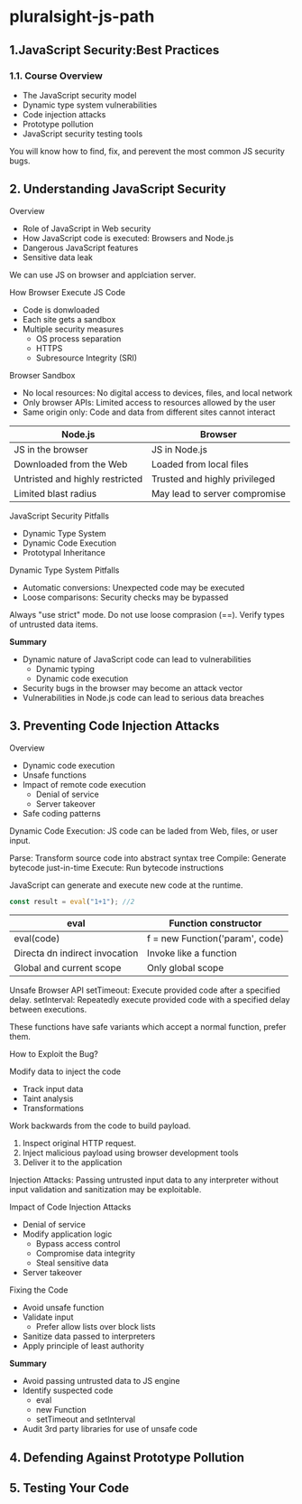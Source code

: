 # pluralsight-js-path

## 1.JavaScript Security:Best Practices

### 1.1. Course Overview

- The JavaScript security model
- Dynamic type system vulnerabilities
- Code injection attacks
- Prototype pollution
- JavaScript security testing tools

You will know how to find, fix, and perevent the most common JS security bugs.

## 2. Understanding JavaScript Security

Overview

- Role of JavaScript in Web security
- How JavaScript code is executed: Browsers and Node.js
- Dangerous JavaScript features
- Sensitive data leak

We can use JS on browser and applciation server.

How Browser Execute JS Code

- Code is donwloaded
- Each site gets a sandbox
- Multiple security measures
  - OS process separation
  - HTTPS
  - Subresource Integrity (SRI)

Browser Sandbox

- No local resources: No digital access to devices, files, and local network
- Only browser APIs: Limited access to resources allowed by the user
- Same origin only: Code and data from different sites cannot interact

| Node.js                         | Browser                       |
| ------------------------------- | ----------------------------- |
| JS in the browser               | JS in Node.js                 |
| Downloaded from the Web         | Loaded from local files       |
| Untristed and highly restricted | Trusted and highly privileged |
| Limited blast radius            | May lead to server compromise |

JavaScript Security Pitfalls

- Dynamic Type System
- Dynamic Code Execution
- Prototypal Inheritance

Dynamic Type System Pitfalls

- Automatic conversions: Unexpected code may be executed
- Loose comparisons: Security checks may be bypassed

Always "use strict" mode. Do not use loose comprasion (==). Verify types of untrusted data items.

**Summary**

- Dynamic nature of JavaScript code can lead to vulnerabilities
  - Dynamic typing
  - Dynamic code execution
- Security bugs in the browser may become an attack vector
- Vulnerabilities in Node.js code can lead to serious data breaches

## 3. Preventing Code Injection Attacks

Overview

- Dynamic code execution
- Unsafe functions
- Impact of remote code execution
  - Denial of service
  - Server takeover
- Safe coding patterns

Dynamic Code Execution: JS code can be laded from Web, files, or user input.

Parse: Transform source code into abstract syntax tree
Compile: Generate bytecode just-in-time
Execute: Run bytecode instructions

JavaScript can generate and execute new code at the runtime.

```js
const result = eval("1+1"); //2
```

| eval                           | Function constructor            |
| ------------------------------ | ------------------------------- |
| eval(code)                     | f = new Function('param', code) |
| Directa dn indirect invocation | Invoke like a function          |
| Global and current scope       | Only global scope               |

Unsafe Browser API
setTimeout: Execute provided code after a specified delay.
setInterval: Repeatedly execute provided code with a specified delay between executions.

These functions have safe variants which accept a normal function, prefer them.

How to Exploit the Bug?

Modify data to inject the code
- Track input data
- Taint analysis
- Transformations

Work backwards from the code to build payload.

1. Inspect original HTTP request.
2. Inject malicious payload using browser development tools
3. Deliver it to the application

Injection Attacks: Passing untrusted input data to any interpreter without input validation and sanitization may be exploitable.

Impact of Code Injection Attacks
- Denial of service
- Modify application logic
  - Bypass access control
  - Compromise data integrity
  - Steal sensitive data
- Server takeover

Fixing the Code
- Avoid unsafe function
- Validate input
  - Prefer allow lists over block lists
- Sanitize data passed to interpreters
- Apply principle of least authority

**Summary**
- Avoid passing untrusted data to JS engine
- Identify suspected code
  - eval
  - new Function
  - setTimeout and setInterval
- Audit 3rd party libraries for use of unsafe code

## 4. Defending Against Prototype Pollution

## 5. Testing Your Code

